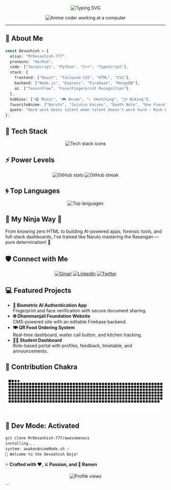 <!-- Typing Header -->
<p align="center">
  <img src="https://readme-typing-svg.demolab.com?font=Fira+Code&duration=3000&pause=500&color=38BDF8&center=true&vCenter=true&width=435&lines=Hey+I'm+Devashish+Pillay!;Full+Stack+%7C+AI+Developer;Anime+Lover+%7C+Cyberpunk+Visionary;Let's+Code+Something+Awesome+%F0%9F%9A%80" alt="Typing SVG" />
</p>

<!-- Anime Banner -->
<p align="center">
  <img src="https://media0.giphy.com/media/v1.Y2lkPTc5MGI3NjExOXNtbXRmd2V4d2FjMHJmeDJ3bmV2YWU4dXhnNXBhMXZqbW5mbHA4aCZlcD12MV9pbnRlcm5hbF9naWZfYnlfaWQmY3Q9Zw/QfCQQQAI860CXZY9qs/giphy.gif" width="300" alt="Anime coder working at a computer">
</p>

---

## 🧠 About Me

```typescript
const Devashish = {
  alias: "MrDevashish-777",
  pronouns: "He/Him",
  code: ["JavaScript", "Python", "C++", "TypeScript"],
  stack: {
    frontend: ["React", "Tailwind CSS", "HTML", "CSS"],
    backend: ["Node.js", "Express", "Firebase", "MongoDB"],
    ai: ["TensorFlow", "Face/Fingerprint Recognition"],
  },
  hobbies: ["🎧 Music", "🎮 Anime", "✏️ Sketching", "🚴‍♂️ Biking"],
  favoriteAnime: ["Naruto", "Jujutsu Kaisen", "Death Note", "One Piece", "Bleach"],
  quote: "Hard work beats talent when talent doesn't work hard — Rock Lee 🍃"
};
```

## 🧰 Tech Stack
<p align="center">
  <img src="https://skillicons.dev/icons?i=react,js,ts,html,css,nodejs,express,mongodb,firebase,python,figma,tailwind&perline=6" alt="Tech stack icons" />
</p>

## ⚡ Power Levels
<p align="center">
  <img src="https://github-readme-stats.vercel.app/api?username=MrDevashish-777&show_icons=true&theme=tokyonight&hide_title=true" alt="GitHub stats" />
  <img src="https://github-readme-streak-stats.herokuapp.com?user=MrDevashish-777&theme=tokyonight&hide_border=true&date_format=M%20j%5B%2C%20Y%5D" alt="GitHub streak" />
</p>

## 🌀 Top Languages
<p align="center">
  <img src="https://github-readme-stats.vercel.app/api/top-langs/?username=MrDevashish-777&layout=compact&theme=tokyonight&langs_count=8" alt="Top languages" />
</p>

## 🎴 My Ninja Way 🥷
From knowing zero HTML to building AI-powered apps, forensic tools, and full-stack dashboards, I’ve trained like Naruto mastering the Rasengan — pure determination! 💪

## 🛡️ Connect with Me
<p align="center">
  <a href="mailto:devashishpillay777@gmail.com"><img src="https://img.shields.io/badge/-Gmail-EA4335?style=for-the-badge&logo=gmail&logoColor=white" alt="Gmail" /></a>
  <a href="https://www.linkedin.com/in/devashishpillay/"><img src="https://img.shields.io/badge/-LinkedIn-0077B5?style=for-the-badge&logo=linkedin&logoColor=white" alt="LinkedIn" /></a>
  <a href="https://twitter.com/devashish_777"><img src="https://img.shields.io/badge/-Twitter-1DA1F2?style=for-the-badge&logo=twitter&logoColor=white" alt="Twitter" /></a>
</p>

## 💻 Featured Projects
- **🧠 Biometric AI Authentication App**  
  Fingerprint and face verification with secure document sharing.  
- **🌐 Dhammanjali Foundation Website**  
  CMS-powered site with an editable Firebase backend.  
- **🍽️ QR Food Ordering System**  
  Real-time dashboard, waiter call button, and kitchen tracking.  
- **🧑‍🎓 Student Dashboard**  
  Role-based portal with profiles, feedback, timetable, and announcements.

## 🐍 Contribution Chakra
<p align="center">
  <img src="https://raw.githubusercontent.com/platane/snk/output/github-contribution-grid-snake.svg" alt="GitHub contribution snake animation" />
</p>

## 🧬 Dev Mode: Activated
```bash
git clone MrDevashish-777/awesomeness
installing...
system: awakenAnimeMode.sh ✅
💫 Welcome to the Devashish Dojo!
```

⚡ **Crafted with ❤️, ⚔️ Passion, and 🍜 Ramen**

<!-- Visitor Count -->
<p align="center">
  <img src="https://komarev.com/ghpvc/?username=MrDevashish-777&style=for-the-badge&color=blueviolet" alt="Profile views" />
</p>
```
